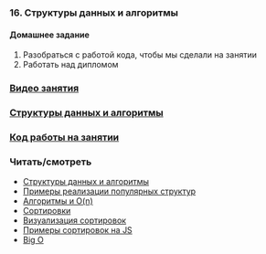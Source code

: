 ### 16. Структуры данных и алгоритмы

#### Домашнее задание

1. Разобраться с работой кода, чтобы мы сделали на занятии
2. Работать над дипломом

### [Видео занятия](https://drive.google.com/file/d/1KO-rU7Wha2_I2PsfzBkE2Dg3-qolSDCk/view?usp=sharing)

### [Структуры данных и алгоритмы](https://drive.google.com/file/d/1EL2L8grtbaKmYGOs5nO8ErbE6wdtLJeO/view?usp=sharing)

### [Код работы на занятии](../classWork)

### Читать/смотреть

- [Структуры данных и алгоритмы](https://drive.google.com/file/d/1NXMaCBvkxbKeVGd-VYzUATIG2nYmU882/view?usp=sharing)
- [Примеры реализации популярных структур](https://habr.com/ru/post/497476/)
- [Алгоритмы и O(n)](https://www.freecodecamp.org/news/introduction-to-algorithms-with-javascript-examples/)
- [Сортировки](https://techrocks.ru/2019/03/20/advanced-sorting-algorithms/)
- [Визуализация сортировок](https://tproger.ru/digest/sorting-algorithms-visualized/)
- [Примеры сортировок на JS](https://techrocks.ru/2020/08/08/sorting-algorithms-with-examples-in-javascript/)
- [Big O](https://habr.com/ru/post/444594/)
